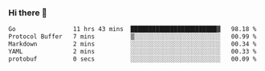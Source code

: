### Hi there 👋

<!--
**yeya24/yeya24** is a ✨ _special_ ✨ repository because its `README.md` (this file) appears on your GitHub profile.

Here are some ideas to get you started:

- 🔭 I’m currently working on ...
- 🌱 I’m currently learning ...
- 👯 I’m looking to collaborate on ...
- 🤔 I’m looking for help with ...
- 💬 Ask me about ...
- 📫 How to reach me: ...
- 😄 Pronouns: ...
- ⚡ Fun fact: ...
-->

<!--START_SECTION:waka-->

```txt
Go                11 hrs 43 mins  ████████████████████████▓   98.18 %
Protocol Buffer   7 mins          ▒░░░░░░░░░░░░░░░░░░░░░░░░   00.99 %
Markdown          2 mins          ░░░░░░░░░░░░░░░░░░░░░░░░░   00.34 %
YAML              2 mins          ░░░░░░░░░░░░░░░░░░░░░░░░░   00.33 %
protobuf          0 secs          ░░░░░░░░░░░░░░░░░░░░░░░░░   00.09 %
```

<!--END_SECTION:waka-->
